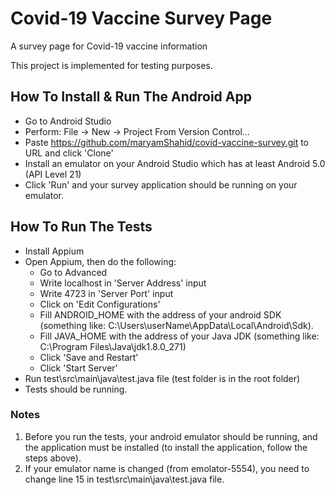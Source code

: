 # Covid-19 Vaccine Survey Page

A survey page for Covid-19 vaccine information

This project is implemented for testing purposes.

## How To Install & Run The Android App

- Go to Android Studio 
- Perform: File -> New -> Project From Version Control...
- Paste https://github.com/maryamShahid/covid-vaccine-survey.git to URL and click 'Clone'
- Install an emulator on your Android Studio which has at least Android 5.0 (API Level 21)
- Click 'Run' and your survey application should be running on your emulator.

## How To Run The Tests
- Install Appium
- Open Appium, then do the following:
  - Go to Advanced
  - Write localhost in 'Server Address' input
  - Write 4723 in 'Server Port' input
  - Click on 'Edit Configurations'
  - Fill ANDROID_HOME with the address of your android SDK (something like: C:\Users\userName\AppData\Local\Android\Sdk).
  - Fill JAVA_HOME with the address of your Java JDK (something like: C:\Program Files\Java\jdk1.8.0_271)
  - Click 'Save and Restart'
  - Click 'Start Server'
- Run test\src\main\java\test.java file (test folder is in the root folder)
- Tests should be running.

### Notes
1. Before you run the tests, your android emulator should be running, and the application must be installed (to install the application, follow the steps above).
2. If your emulator name is changed (from emolator-5554), you need to change line 15 in test\src\main\java\test.java file.
